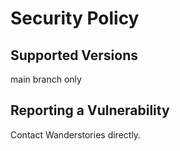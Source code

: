 # Security Policy

## Supported Versions

main branch only


## Reporting a Vulnerability

Contact Wanderstories directly. 
